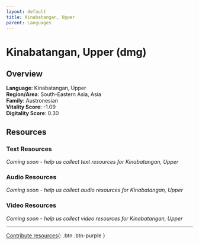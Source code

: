 ```yaml
---
layout: default
title: Kinabatangan, Upper
parent: Languages
---
```


# Kinabatangan, Upper (dmg)

## Overview

**Language**: Kinabatangan, Upper  
**Region/Area**: South-Eastern Asia, Asia  
**Family**: Austronesian  
**Vitality Score**: -1.09  
**Digitality Score**: 0.30  

## Resources

### Text Resources
*Coming soon - help us collect text resources for Kinabatangan, Upper*

### Audio Resources
*Coming soon - help us collect audio resources for Kinabatangan, Upper*

### Video Resources
*Coming soon - help us collect video resources for Kinabatangan, Upper*

---

[Contribute resources](https://fairtrain.github.io/){: .btn .btn-purple }
